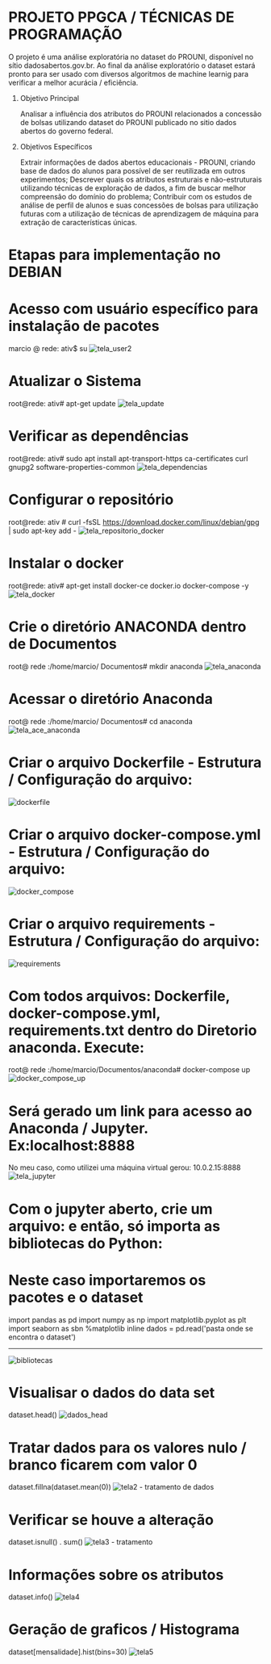 # PROJETO PPGCA / TÉCNICAS DE PROGRAMAÇÃO
O projeto é uma análise exploratória no dataset do PROUNI, disponível no sítio dadosabertos.gov.br.
Ao final da análise exploratório o dataset estará pronto para ser usado com diversos algoritmos de machine learnig para verificar a melhor acurácia / eficiência.

1. Objetivo Principal</p>
Analisar a influência dos atributos do PROUNI relacionados a concessão de bolsas utilizando dataset do PROUNI publicado no sitio dados abertos do governo federal.

2. Objetivos Específicos</p>
Extrair informações de dados abertos educacionais - PROUNI, criando base de dados do alunos para possível de ser reutilizada em outros experimentos;
Descrever quais os atributos estruturais e não-estruturais utilizando técnicas de exploração de dados, a fim de buscar melhor compreensão do domínio do problema;
Contribuir com os estudos de análise de perfil de alunos e suas concessões de bolsas para utilização futuras com a utilização de técnicas de aprendizagem de máquina para extração de características únicas.

# Etapas para implementação no DEBIAN
# Acesso com usuário específico para instalação de pacotes
marcio @ rede: ativ$ su
![tela_user2](https://user-images.githubusercontent.com/17771257/86511789-b1ae6680-bdd2-11ea-989f-b3f1657f597d.JPG)
# Atualizar o Sistema
root@rede: ativ#  apt-get  update
![tela_update](https://user-images.githubusercontent.com/17771257/86512114-8da05480-bdd5-11ea-930e-ac9d308ed476.JPG)
# Verificar as dependências
root@rede: ativ#  sudo apt install apt-transport-https ca-certificates curl gnupg2 software-properties-common 
![tela_dependencias](https://user-images.githubusercontent.com/17771257/86512125-a6106f00-bdd5-11ea-8528-59237f3a818a.JPG)
# Configurar o repositório
root@rede: ativ # curl -fsSL https://download.docker.com/linux/debian/gpg | sudo apt-key add -
![tela_repositorio_docker](https://user-images.githubusercontent.com/17771257/86512120-9db83400-bdd5-11ea-8b82-f02e6f56576b.JPG)
# Instalar o docker
root@rede: ativ#  apt-get install docker-ce docker.io docker-compose -y
![tela_docker](https://user-images.githubusercontent.com/17771257/86512253-d9073280-bdd6-11ea-8ce4-2b9df2489090.JPG)
# Crie o diretório ANACONDA dentro de Documentos
root@ rede :/home/marcio/ Documentos# mkdir anaconda
![tela_anaconda](https://user-images.githubusercontent.com/17771257/86512262-dc9ab980-bdd6-11ea-9798-fbe287a4fb8b.JPG)
# Acessar o diretório Anaconda
root@ rede :/home/marcio/ Documentos# cd anaconda
![tela_ace_anaconda](https://user-images.githubusercontent.com/17771257/86512263-df95aa00-bdd6-11ea-95dd-af059ef91e01.JPG)
# Criar o arquivo Dockerfile - Estrutura / Configuração do arquivo:
![dockerfile](https://user-images.githubusercontent.com/17771257/86512271-f5a36a80-bdd6-11ea-8062-1df589c6d50a.JPG)
# Criar o arquivo docker-compose.yml - Estrutura / Configuração do arquivo:
![docker_compose](https://user-images.githubusercontent.com/17771257/86512268-f3411080-bdd6-11ea-8746-345501ec84f0.JPG)
# Criar o arquivo requirements - Estrutura / Configuração do arquivo:
![requirements](https://user-images.githubusercontent.com/17771257/86512272-f76d2e00-bdd6-11ea-9f0c-08af83db6223.JPG)
# Com todos arquivos: Dockerfile, docker-compose.yml, requirements.txt dentro do Diretorio anaconda. Execute:
root@ rede :/home/marcio/Documentos/anaconda# docker-compose up
![docker_compose_up](https://user-images.githubusercontent.com/17771257/86512528-6ba8d100-bdd9-11ea-9227-17e985cc0e70.JPG)
# Será gerado um link para acesso ao Anaconda / Jupyter. Ex:localhost:8888
No meu caso, como utilizei uma máquina virtual gerou: 10.0.2.15:8888
![tela_jupyter](https://user-images.githubusercontent.com/17771257/86512537-7ebba100-bdd9-11ea-8591-1685f9d3b7a6.JPG)
# Com o jupyter aberto, crie um arquivo: e então, só importa as bibliotecas do Python:
# Neste caso importaremos os pacotes e o dataset
import pandas as pd
import numpy as np
import matplotlib.pyplot as plt
import seaborn as sbn
%matplotlib inline
dados = pd.read('pasta onde se encontra o dataset')
___________________________________________________________________________________________________________________
![bibliotecas](https://user-images.githubusercontent.com/17771257/86512829-cd6a3a80-bddb-11ea-88d6-60282098d115.JPG)
# Visualisar o dados do data set
  dataset.head()
  ![dados_head](https://user-images.githubusercontent.com/17771257/86512828-cc390d80-bddb-11ea-8e5f-cb249d11a9aa.JPG)
# Tratar dados para os valores nulo / branco ficarem com valor 0
 dataset.fillna(dataset.mean(0))
 ![tela2 - tratamento de dados](https://user-images.githubusercontent.com/17771257/86512543-8c712680-bdd9-11ea-9a17-eac738742bc5.JPG)
# Verificar se houve a alteração
dataset.isnull() . sum()
![tela3 - tratamento](https://user-images.githubusercontent.com/17771257/86512838-da872980-bddb-11ea-922f-b421cf74982f.JPG)
# Informações sobre os atributos
dataset.info()
![tela4](https://user-images.githubusercontent.com/17771257/86512549-998e1580-bdd9-11ea-845f-8529dab7655f.JPG)
# Geração de graficos / Histograma
dataset[mensalidade].hist(bins=30)
![tela5](https://user-images.githubusercontent.com/17771257/86512545-91ce7100-bdd9-11ea-9da7-2ba659b62562.JPG)

